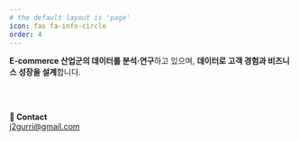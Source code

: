 ```yaml
---
# the default layout is 'page'
icon: fas fa-info-circle
order: 4
---
```


<!-- > Add Markdown syntax content to file `_tabs/about.md`{: .filepath } and it will show up on this page.
{: .prompt-tip } -->

**E-commerce 산업군의 데이터를 분석·연구**하고 있으며, **데이터로 고객 경험과 비즈니스 성장을 설계**합니다.

<br><br>

**👀 Contact**    
j2gurri@gmail.com